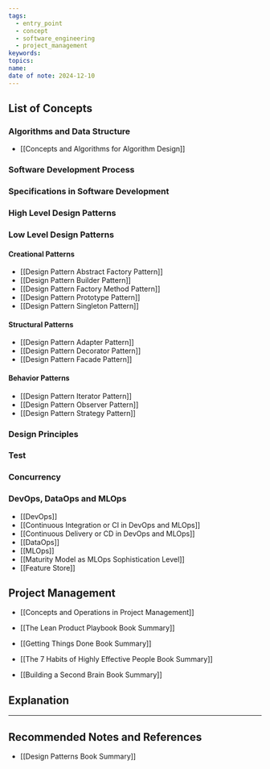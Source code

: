 ```yaml
---
tags:
  - entry_point
  - concept
  - software_engineering
  - project_management
keywords: 
topics: 
name: 
date of note: 2024-12-10
---
```

## List of Concepts

### Algorithms and Data Structure

- [[Concepts and Algorithms for Algorithm Design]]

### Software Development Process



### Specifications in Software Development


### High Level Design Patterns 


### Low Level Design Patterns

#### Creational Patterns

- [[Design Pattern Abstract Factory Pattern]]
- [[Design Pattern Builder Pattern]]
- [[Design Pattern Factory Method Pattern]]
- [[Design Pattern Prototype Pattern]]
- [[Design Pattern Singleton Pattern]]

#### Structural Patterns

- [[Design Pattern Adapter Pattern]]
- [[Design Pattern Decorator Pattern]]
- [[Design Pattern Facade Pattern]]

#### Behavior Patterns

- [[Design Pattern Iterator Pattern]]
- [[Design Pattern Observer Pattern]]
- [[Design Pattern Strategy Pattern]]


### Design Principles




### Test 



### Concurrency




### DevOps, DataOps and MLOps

- [[DevOps]]
- [[Continuous Integration or CI in DevOps and MLOps]]
- [[Continuous Delivery or CD in DevOps and MLOps]]
- [[DataOps]]
- [[MLOps]]
- [[Maturity Model as MLOps Sophistication Level]]
- [[Feature Store]]




## Project Management

- [[Concepts and Operations in Project Management]]

- [[The Lean Product Playbook Book Summary]]
- [[Getting Things Done Book Summary]]
- [[The 7 Habits of Highly Effective People Book Summary]]
- [[Building a Second Brain Book Summary]]




## Explanation





-----------
##  Recommended Notes and References


- [[Design Patterns Book Summary]]